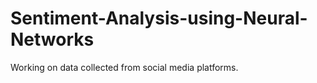 # Sentiment-Analysis-using-Neural-Networks

Working on data collected from social media platforms. 
